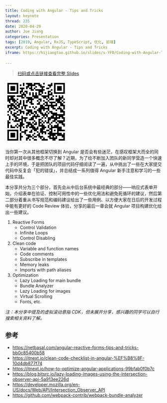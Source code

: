 ```yaml
---
title: Coding with Angular - Tips and Tricks
layout: keynote
thread: 235
date: 2020-04-29
author: Joe Jiang
categories: Presentation
tags: [2019, Angular, RxJS, TypeScript, 优化, 前端]
excerpt: Coding with Angular - Tips and Tricks
iframe: https://hijiangtao.github.io/slides/s-YFD/Coding-with-Angular-Tips-and-Tricks.html#/

---
```


> [扫码或点击链接查看完整 Slides](https://hijiangtao.github.io/slides/s-YFD/Coding-with-Angular-Tips-and-Tricks.html#/)

[![](/assets/in-post/2020-04-29-Coding-with-Angular-qrcode.png)](https://hijiangtao.github.io/slides/s-YFD/Coding-with-Angular-Tips-and-Tricks.html#/)

当你第一次从其他框架切换到 Angular 是否会有些迷茫，在感叹框架大而全的同时却对其中很多概念不尽了解？近期，为了给不断加入团队的新同学营造一个快速上手的环境，于是把团队的项目代码仔细阅读了一遍，从中挑出了一些在大家提交代码中反复会「犯的错误」，并总结成一系列值得 Angular 新手注意和学习的一些最佳实践。

本分享共分为三个部分，首先会从中后台系统中最经典的部分——响应式表单开始，介绍表单在验证、控制可用性中的一些优化用法和避免死循环的建议，然后第二部分着重从书写规范和编码建议给出了一些用例、以方便大家在日后的开发过程中能有更好的 Code Review 体验，分享的最后一章会就 Angular 项目构建优化给出一些建议。

1. Reactive Forms
    * Control Validation
    * Infinite Loops
    * Control Disabling
2. Clean code
    * Variable and function names
    * Code comments
    * Subscribe in templates
    * Memory leaks
    * Imports with path aliases
3. Optimization
    * Lazy Loading for main bundle
    * Bundle Analyzer
    * Lazy Loading for images
    * Virtual Scrolling
    * Fonts, etc.

*注：本分享中提及的虚拟滚动意指 CDK，但未展开分享，感兴趣的同学可以自行搜索相关资料了解。*

## 参考

* <https://netbasal.com/angular-reactive-forms-tips-and-tricks-bb0c85400b58>
* <https://itnext.io/clean-code-checklist-in-angular-%EF%B8%8F-10d4db877f74>
* <https://itnext.io/how-to-optimize-angular-applications-99bfab0f0b7c>
* <https://blog.bitsrc.io/lazy-loading-images-using-the-intersection-observer-api-5a913ee226d>
* <https://developer.mozilla.org/en-US/docs/Web/API/Intersection_Observer_API>
* <https://github.com/webpack-contrib/webpack-bundle-analyzer>
